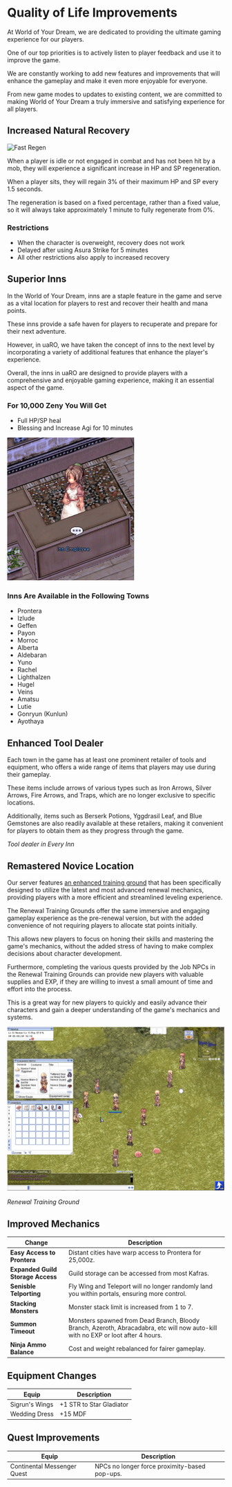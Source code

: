 # Quality of Life Improvements

At World of Your Dream, we are dedicated to providing the ultimate gaming experience for our players.

One of our top priorities is to actively listen to player feedback and use it to improve the game.

We are constantly working to add new features and improvements that will enhance the gameplay and make it even more enjoyable for everyone.

From new game modes to updates to existing content, we are committed to making World of Your Dream a truly immersive and satisfying experience for all players.


## Increased Natural Recovery

![Fast Regen](img/Fastregensit.gif)

When a player is idle or not engaged in combat and has not been hit by a mob, they will experience a significant increase in HP and SP regeneration.

When a player sits, they will regain 3% of their maximum HP and SP every 1.5 seconds.

The regeneration is based on a fixed percentage, rather than a fixed value, so it will always take approximately 1 minute to fully regenerate from 0%.

### Restrictions
- When the character is overweight, recovery does not work
- Delayed after using Asura Strike for 5 minutes
- All other restrictions also apply to increased recovery



## Superior Inns

In the World of Your Dream, inns are a staple feature in the game and serve as a vital location for players to rest and recover their health and mana points.

These inns provide a safe haven for players to recuperate and prepare for their next adventure.

However, in uaRO, we have taken the concept of inns to the next level by incorporating a variety of additional features that enhance the player's experience.

Overall, the inns in uaRO are designed to provide players with a comprehensive and enjoyable gaming experience, making it an essential aspect of the game.

### For 10,000 Zeny You Will Get
* Full HP/SP heal
* Blessing and Increase Agi for 10 minutes

![Inn Benefits](img/Inn-Employee-NPC.png)

### Inns Are Available in the Following Towns

* Prontera
* Izlude
* Geffen
* Payon
* Morroc
* Alberta
* Aldebaran
* Yuno
* Rachel
* Lighthalzen
* Hugel
* Veins
* Amatsu
* Lutie
* Gonryun (Kunlun)
* Ayothaya



## Enhanced Tool Dealer

Each town in the game has at least one prominent retailer of tools and equipment, who offers a wide range of items that players may use during their gameplay.

These items include arrows of various types such as Iron Arrows, Silver Arrows, Fire Arrows, and Traps, which are no longer exclusive to specific locations.

Additionally, items such as Berserk Potions, Yggdrasil Leaf, and Blue Gemstones are also readily available at these retailers, making it convenient for players to obtain them as they progress through the game.

*Tool dealer in Every Inn*



## Remastered Novice Location

Our server features [an enhanced training ground](Remastered_Novice_Location.md) that has been specifically designed to utilize the latest and most advanced renewal mechanics, providing players with a more efficient and streamlined leveling experience.

The Renewal Training Grounds offer the same immersive and engaging gameplay experience as the pre-renewal version, but with the added convenience of not requiring players to allocate stat points initially.

This allows new players to focus on honing their skills and mastering the game's mechanics, without the added stress of having to make complex decisions about character development.

Furthermore, completing the various quests provided by the Job NPCs in the Renewal Training Grounds can provide new players with valuable supplies and EXP, if they are willing to invest a small amount of time and effort into the process.

This is a great way for new players to quickly and easily advance their characters and gain a deeper understanding of the game's mechanics and systems.

![Screenshot_2023-01-21_at_18.37](img/Screenshot_2023-01-21_at_18.37.png)

*Renewal Training Ground*



## Improved Mechanics

| Change | Description |
|---|---|
| **Easy Access to Prontera** | Distant cities have warp access to Prontera for 25,000z. |
| **Expanded Guild Storage Access** | Guild storage can be accessed from most Kafras. |
| **Senisble Telporting** | Fly Wing and Teleport will no longer randomly land you within portals, ensuring more control. |
| **Stacking Monsters** | Monster stack limit is increased from 1 to 7. |
| **Summon Timeout** | Monsters spawned from Dead Branch, Bloody Branch, Azeroth, Abracadabra, etc will now auto-kill with no EXP or loot after 4 hours. |
| **Ninja Ammo Balance** | Cost and weight rebalanced for fairer gameplay. |



## Equipment Changes

| Equip | Description |
|---|---|
| Sigrun's Wings | +1 STR to Star Gladiator |
| Wedding Dress | +15 MDF |



## Quest Improvements

| Equip | Description |
|---|---|
| Continental Messenger Quest | NPCs no longer force proximity-based pop-ups. |